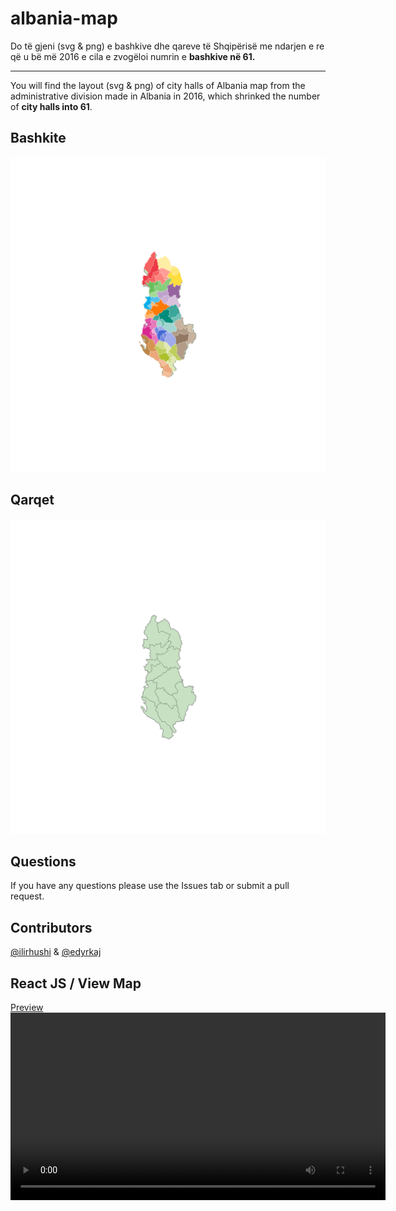 # albania-map

Do të gjeni (svg & png) e bashkive dhe qareve të Shqipërisë me ndarjen e re që u bë më 2016 e cila e zvogëloi numrin e **bashkive në 61.**

---------

You will find the layout (svg & png) of city halls of Albania map from the administrative division made in Albania in 2016, which shrinked the number of **city halls into 61**.

## Bashkite
![logo](61-bashkite.png "Bashkite")

## Qarqet
![logo](12-qarqe.png "Qarqet")

## Questions
If you have any questions please use the Issues tab or submit a pull request.

## Contributors
[@ilirhushi](http://ilirhushi.me) & [@edyrkaj](http://www.e-soft.al/Main.aspx)


## React JS / View Map
[Preview](https://github.com/edyrkaj/albania-map/blob/e59bdfa82c180a0eda8684b00a129821a0116b71/albanian_map_svg.mov)
<video src="https://github.com/edyrkaj/albania-map/blob/e59bdfa82c180a0eda8684b00a129821a0116b71/albanian_map_svg.mov" controls width="600">
  Your browser does not support the video tag.
</video>

